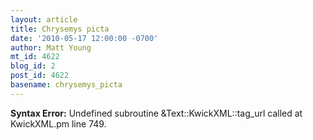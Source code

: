 ```yaml
---
layout: article
title: Chrysemys picta
date: '2010-05-17 12:00:00 -0700'
author: Matt Young
mt_id: 4622
blog_id: 2
post_id: 4622
basename: chrysemys_picta
---
```

<p><strong>Syntax Error:</strong> Undefined subroutine &Text::KwickXML::tag_url called at KwickXML.pm line 749.
</p>
